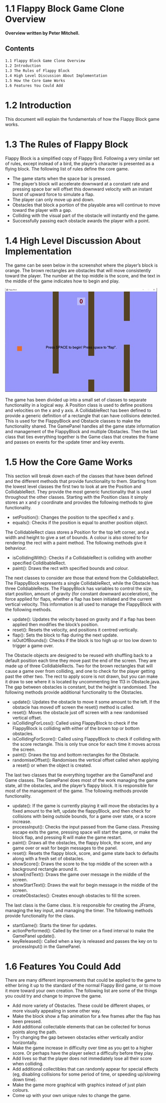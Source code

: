 # 1.1 Flappy Block Game Clone Overview

**Overview written by Peter Mitchell.**

## Contents

```
1.1 Flappy Block Game Clone Overview
1.2 Introduction
1.3 The Rules of Flappy Block
1.4 High Level Discussion About Implementation
1.5 How the Core Game Works
1.6 Features You Could Add
```
# 1.2 Introduction

This document will explain the fundamentals of how the Flappy Block game works. 

# 1.3 The Rules of Flappy Block

Flappy Block is a simplified copy of Flappy Bird. Following a very similar set of rules, except instead of
a bird, the player’s character is presented as a flying block. The following list of rules define the core
game.

- The game starts when the space bar is pressed.
- The player’s block will accelerate downward at a constant rate and pressing space bar will
    offset this downward velocity with an instant burst of upward force to simulate a flap.
- The player can only move up and down.
- Obstacles that block a portion of the playable area will continue to move toward the player
    with a gap.
- Colliding with the visual part of the obstacle will instantly end the game.
- Successfully passing each obstacle awards the player with a point.


# 1.4 High Level Discussion About Implementation

The game can be seen below in the screenshot where the player’s block is orange. The brown
rectangles are obstacles that will move consistently toward the player. The number at the top middle
is the score, and the text in the middle of the game indicates how to begin and play.

<img src="./images/Picture1.jpg">

The game has been divided up into a small set of classes to separate functionality in a logical way. A
Position class is used to define positions and velocities on the x and y axis. A CollidableRect has been
defined to provide a generic definition of a rectangle that can have collisions detected. This is used for
the FlappyBlock and Obstacle classes to make the functionality shared. The GamePanel handles all the
game state information and management of the FlappyBlock and multiple Obstacles. Then the last
class that ties everything together is the Game class that creates the frame and passes on events for
the update timer and key events.

# 1.5 How the Core Game Works

This section will break down each of the classes that have been defined and the different methods
that provide functionality to them. Starting from the lowest level classes the first two to look at are
the Position and CollidableRect. They provide the most generic functionality that is used throughout
the other classes. Starting with the Position class it simply stores an x and y coordinate and provides
the following methods to give functionality.

- setPosition(): Changes the position to the specified x and y.
- equals(): Checks if the position is equal to another position object.

The CollidableRect class stores a Position for the top left corner, and a width and height to give a set
of bounds. A colour is also stored to for rendering the rect with a paint method. The following methods
give it behaviour.

- isCollidingWith(): Checks if a CollidableRect is colliding with another specified ColldibableRect.
- paint(): Draws the rect with specified bounds and colour.


The next classes to consider are those that extend from the ColldiableRect. The FlappyBlock represents
a single CollidableRect, while the Obstacle has three ColldiableRects. The FlappyBlock has variables to
control the size, start position, amount of gravity (for constant downward acceleration), the force
applied for flaps, whether a flap has been initiated and the current vertical velocity. This information
is all used to manage the FlappyBlock with the following methods.

- update(): Updates the velocity based on gravity and if a flap has been applied then modifies
    the block’s position.
- reset(): Resets the velocity, and positions it centred vertically.
- flap(): Sets the block to flap during the next update.
- isOutOfBounds(): Checks if the block is too high up or too low down to trigger a game over.

The Obstacle objects are designed to be reused with shuffling back to a default position each time
they move past the end of the screen. They are made up of three ColldiableRects. Two for the brown
rectangles that will cause a game over from colliding, and one to check for the player getting past the
other two. The rect to apply score is not drawn, but you can make it draw to see where it is located
by uncommenting line 113 in Obstacle.java. The gap between obstacles is constant, but the height is
randomised. The following methods provide additional functionality to the Obstacles.

- update(): Updates the obstacle to move it some amount to the left. If the obstacle has moved
    off screen the reset() method is called.
- reset(): Moves the obstacle just off screen with a new randomised vertical offset.
- isCollidingForLoss(): Called using FlappyBlock to check if the FlappyBlock is colliding with
    either of the brown top or bottom obstacles.
- isCollidingForScore(): Called using FlappyBlock to check if colliding with the score rectangle.
    This is only true once for each time it moves across the screen.
- paint(): Draws the top and bottom rectangles for the Obstacle.
- randomiseOffset(): Randomises the vertical offset called when applying a reset() or when the
    object is created.

The last two classes that tie everything together are the GamePanel and Game classes. The GamePanel
does most of the work managing the game state, all the obstacles, and the player’s flappy block. It is
responsible for most of the management of the game. The following methods provide functionality.

- update(): If the game is currently playing it will move the obstacles by a fixed amount to the
    left, update the flappyBlock, and then check for collisions with being outside bounds, for a
    game over state, or a score increase.
- processInput(): Checks the input passed from the Game class. Pressing escape exits the game,
    pressing space will start the game, or make the block flap, and pressing R will make the game
    restart.
- paint(): Draws all the obstacles, the flappy block, the score, and any game over or wait for
    begin messages to the panel.
- reset(): Resets the flappy block, score, and game state back to defaults along with a fresh set
    of obstacles.
- showScore(): Draws the score to the top middle of the screen with a background rectangle
    around it.
- showEndText(): Draws the game over message in the middle of the screen.
- showStartText(): Draws the wait for begin message in the middle of the screen.
- createObstacles(): Creates enough obstacles to fill the screen.


The last class is the Game class. It is responsible for creating the JFrame, managing the key input, and
managing the timer. The following methods provide functionality for the class.

- startGame(): Starts the timer for updates.
- actionPerformed(): Called by the timer on a fixed interval to make the GamePanel update().
- keyReleased(): Called when a key is released and passes the key on to processInput() in the
    GamePanel.

# 1.6 Features You Could Add

There are many different improvements that could be applied to the game to either bring it up to the
standard of the normal Flappy Bird game, or to move it more toward your own creation. The following
list are some of the things you could try and change to improve the game.

- Add more variety of Obstacles. These could be different shapes, or more visually appealing in
    some other way.
- Make the block show a flap animation for a few frames after the flap has been pressed.
- Add additional collectable elements that can be collected for bonus points along the path.
- Try changing the gap between obstacles either vertically and/or horizontally.
- Make the game increase in difficulty over time as you get to a higher score. Or perhaps have
    the player select a difficulty before they play.
- Add lives so that the player does not immediately lose all their score when colliding.
- Add additional collectibles that can randomly appear for special effects (eg, disabling collisions
    for some period of time, or speeding up/slowing down time).
- Make the game more graphical with graphics instead of just plain colours.
- Come up with your own unique rules to change the game.


